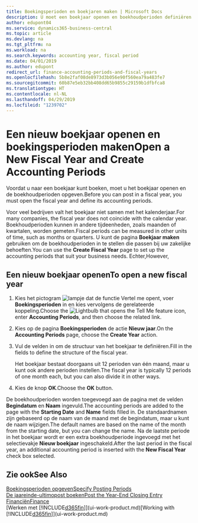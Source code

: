 ```yaml
---
title: Boekingsperioden en boekjaren maken | Microsoft Docs
description: U moet een boekjaar openen en boekhoudperioden definiëren voordat u in een boekjaar kunt boeken.
author: edupont04
ms.service: dynamics365-business-central
ms.topic: article
ms.devlang: na
ms.tgt_pltfrm: na
ms.workload: na
ms.search.keywords: accounting year, fiscal period
ms.date: 04/01/2019
ms.author: edupont
redirect_url: finance-accounting-periods-and-fiscal-years
ms.openlocfilehash: 5b8e2faf08de8973d3b056e90f560ea79a483fe7
ms.sourcegitcommit: 60b87e5eb32bb408dd65b9855c29159b1dfbfca8
ms.translationtype: HT
ms.contentlocale: nl-NL
ms.lasthandoff: 04/29/2019
ms.locfileid: "1239702"
---
```

# <a name="open-a-new-fiscal-year-and-create-accounting-periods"></a><span data-ttu-id="60448-103">Een nieuw boekjaar openen en boekingsperioden maken</span><span class="sxs-lookup"><span data-stu-id="60448-103">Open a New Fiscal Year and Create Accounting Periods</span></span>
<span data-ttu-id="60448-104">Voordat u naar een boekjaar kunt boeken, moet u het boekjaar openen en de boekhoudperioden opgeven.</span><span class="sxs-lookup"><span data-stu-id="60448-104">Before you can post in a fiscal year, you must open the fiscal year and define its accounting periods.</span></span>  

<span data-ttu-id="60448-105">Voor veel bedrijven valt het boekjaar niet samen met het kalenderjaar.</span><span class="sxs-lookup"><span data-stu-id="60448-105">For many companies, the fiscal year does not coincide with the calendar year.</span></span> <span data-ttu-id="60448-106">Boekhoudperioden kunnen in andere tijdeenheden, zoals maanden of kwartalen, worden gemeten.</span><span class="sxs-lookup"><span data-stu-id="60448-106">Fiscal periods can be measured in other units of time, such as months or quarters.</span></span> <span data-ttu-id="60448-107">U kunt de pagina **Boekjaar maken** gebruiken om de boekhoudperioden in te stellen die passen bij uw zakelijke behoeften.</span><span class="sxs-lookup"><span data-stu-id="60448-107">You can use the **Create Fiscal Year** page to set up the accounting periods that suit your business needs.</span></span> <span data-ttu-id="60448-108">Echter,</span><span class="sxs-lookup"><span data-stu-id="60448-108">However,</span></span>   

## <a name="to-open-a-new-fiscal-year"></a><span data-ttu-id="60448-109">Een nieuw boekjaar openen</span><span class="sxs-lookup"><span data-stu-id="60448-109">To open a new fiscal year</span></span>
1. <span data-ttu-id="60448-110">Kies het pictogram ![lampje dat de functie Vertel me opent](media/ui-search/search_small.png "Vertel me wat u wilt doen"), voer **Boekingsperioden** in en kies vervolgens de gerelateerde koppeling.</span><span class="sxs-lookup"><span data-stu-id="60448-110">Choose the ![Lightbulb that opens the Tell Me feature](media/ui-search/search_small.png "Tell me what you want to do") icon, enter **Accounting Periods**, and then choose the related link.</span></span>
2. <span data-ttu-id="60448-111">Kies op de pagina **Boekingsperioden** de actie **Nieuw jaar**.</span><span class="sxs-lookup"><span data-stu-id="60448-111">On the **Accounting Periods** page, choose the **Create Year** action.</span></span>
3. <span data-ttu-id="60448-112">Vul de velden in om de structuur van het boekjaar te definiëren.</span><span class="sxs-lookup"><span data-stu-id="60448-112">Fill in the fields to define the structure of the fiscal year.</span></span>

    <span data-ttu-id="60448-113">Het boekjaar bestaat doorgaans uit 12 perioden van één maand, maar u kunt ook andere perioden instellen.</span><span class="sxs-lookup"><span data-stu-id="60448-113">The fiscal year is typically 12 periods of one month each, but you can also divide it in other ways.</span></span>
4. <span data-ttu-id="60448-114">Kies de knop **OK**.</span><span class="sxs-lookup"><span data-stu-id="60448-114">Choose the **OK** button.</span></span>

<span data-ttu-id="60448-115">De boekhoudperioden worden toegevoegd aan de pagina met de velden **Begindatum** en **Naam** ingevuld.</span><span class="sxs-lookup"><span data-stu-id="60448-115">The accounting periods are added to the page with the **Starting Date** and **Name** fields filled in.</span></span> <span data-ttu-id="60448-116">De standaardnamen zijn gebaseerd op de naam van de maand met de begindatum, maar u kunt de naam wijzigen.</span><span class="sxs-lookup"><span data-stu-id="60448-116">The default names are based on the name of the month from the starting date, but you can change the name.</span></span> <span data-ttu-id="60448-117">Na de laatste periode in het boekjaar wordt er een extra boekhoudperiode ingevoegd met het selectievakje **Nieuw boekjaar** ingeschakeld.</span><span class="sxs-lookup"><span data-stu-id="60448-117">After the last period in the fiscal year, an additional accounting period is inserted with the **New Fiscal Year** check box selected.</span></span>  


## <a name="see-also"></a><span data-ttu-id="60448-118">Zie ook</span><span class="sxs-lookup"><span data-stu-id="60448-118">See Also</span></span>
[<span data-ttu-id="60448-119">Boekingsperioden opgeven</span><span class="sxs-lookup"><span data-stu-id="60448-119">Specify Posting Periods</span></span>](finance-how-specify-posting-periods.md)  
[<span data-ttu-id="60448-120">De jaareinde-ultimopost boeken</span><span class="sxs-lookup"><span data-stu-id="60448-120">Post the Year-End Closing Entry</span></span>](year-how-post-year-end-close-entry.md)  
[<span data-ttu-id="60448-121">Financiën</span><span class="sxs-lookup"><span data-stu-id="60448-121">Finance</span></span>](finance.md)  
<span data-ttu-id="60448-122">[Werken met [!INCLUDE[d365fin](includes/d365fin_md.md)]](ui-work-product.md)</span><span class="sxs-lookup"><span data-stu-id="60448-122">[Working with [!INCLUDE[d365fin](includes/d365fin_md.md)]](ui-work-product.md)</span></span>
